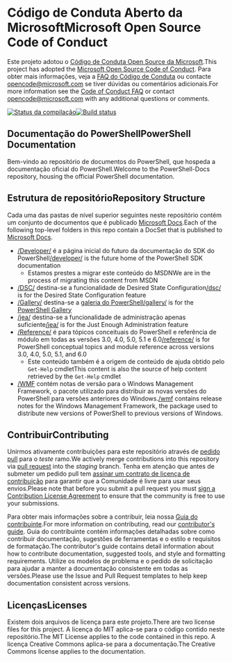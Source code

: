 # <a name="microsoft-open-source-code-of-conduct"></a><span data-ttu-id="48a40-101">Código de Conduta Aberto da Microsoft</span><span class="sxs-lookup"><span data-stu-id="48a40-101">Microsoft Open Source Code of Conduct</span></span>

<span data-ttu-id="48a40-102">Este projeto adotou o [Código de Conduta Open Source da Microsoft](https://opensource.microsoft.com/codeofconduct/).</span><span class="sxs-lookup"><span data-stu-id="48a40-102">This project has adopted the [Microsoft Open Source Code of Conduct](https://opensource.microsoft.com/codeofconduct/).</span></span>
<span data-ttu-id="48a40-103">Para obter mais informações, veja a [FAQ do Código de Conduta](https://opensource.microsoft.com/codeofconduct/faq/) ou contacte [opencode@microsoft.com](mailto:opencode@microsoft.com) se tiver dúvidas ou comentários adicionais.</span><span class="sxs-lookup"><span data-stu-id="48a40-103">For more information see the [Code of Conduct FAQ](https://opensource.microsoft.com/codeofconduct/faq/) or contact [opencode@microsoft.com](mailto:opencode@microsoft.com) with any additional questions or comments.</span></span>

<span data-ttu-id="48a40-104">[![Status da compilação](https://ci.appveyor.com/api/projects/status/onshefxnc4g4pv87/branch/staging?svg=true)](https://ci.appveyor.com/project/PowerShell/powershell-docs/branch/staging)</span><span class="sxs-lookup"><span data-stu-id="48a40-104">[![Build status](https://ci.appveyor.com/api/projects/status/onshefxnc4g4pv87/branch/staging?svg=true)](https://ci.appveyor.com/project/PowerShell/powershell-docs/branch/staging)</span></span>

## <a name="powershell-documentation"></a><span data-ttu-id="48a40-105">Documentação do PowerShell</span><span class="sxs-lookup"><span data-stu-id="48a40-105">PowerShell Documentation</span></span>

<span data-ttu-id="48a40-106">Bem-vindo ao repositório de documentos do PowerShell, que hospeda a documentação oficial do PowerShell.</span><span class="sxs-lookup"><span data-stu-id="48a40-106">Welcome to the PowerShell-Docs repository, housing the official PowerShell documentation.</span></span>

## <a name="repository-structure"></a><span data-ttu-id="48a40-107">Estrutura de repositório</span><span class="sxs-lookup"><span data-stu-id="48a40-107">Repository Structure</span></span>

<span data-ttu-id="48a40-108">Cada uma das pastas de nível superior seguintes neste repositório contém um conjunto de documentos que é publicado [Microsoft Docs](https://docs.microsoft.com/powershell).</span><span class="sxs-lookup"><span data-stu-id="48a40-108">Each of the following top-level folders in this repo contain a DocSet that is published to [Microsoft Docs](https://docs.microsoft.com/powershell).</span></span>

- <span data-ttu-id="48a40-109">[/Developer/](https://docs.microsoft.com/powershell/developer/) é a página inicial do futuro da documentação do SDK do PowerShell</span><span class="sxs-lookup"><span data-stu-id="48a40-109">[/developer/](https://docs.microsoft.com/powershell/developer/) is the future home of the PowerShell SDK documentation</span></span>
  - <span data-ttu-id="48a40-110">Estamos prestes a migrar este conteúdo do MSDN</span><span class="sxs-lookup"><span data-stu-id="48a40-110">We are in the process of migrating this content from MSDN</span></span>
- <span data-ttu-id="48a40-111">[/DSC/](https://docs.microsoft.com/powershell/dsc/) destina-se a funcionalidade de Desired State Configuration</span><span class="sxs-lookup"><span data-stu-id="48a40-111">[/dsc/](https://docs.microsoft.com/powershell/dsc/) is for the Desired State Configuration feature</span></span>
- <span data-ttu-id="48a40-112">[/Gallery/](https://docs.microsoft.com/powershell/gallery) destina-se a [galeria do PowerShell](https://www.powershellgallery.com/)</span><span class="sxs-lookup"><span data-stu-id="48a40-112">[/gallery/](https://docs.microsoft.com/powershell/gallery) is for the [PowerShell Gallery](https://www.powershellgallery.com/)</span></span>
- <span data-ttu-id="48a40-113">[/jea/](https://docs.microsoft.com/powershell/jea/) destina-se a funcionalidade de administração apenas suficiente</span><span class="sxs-lookup"><span data-stu-id="48a40-113">[/jea/](https://docs.microsoft.com/powershell/jea/) is for the Just Enough Administration feature</span></span>
- <span data-ttu-id="48a40-114">[/Reference/](https://docs.microsoft.com/powershell/scripting/) é para tópicos conceituais do PowerShell e referência de módulo em todas as versões 3.0, 4.0, 5.0, 5.1 e 6.0</span><span class="sxs-lookup"><span data-stu-id="48a40-114">[/reference/](https://docs.microsoft.com/powershell/scripting/) is for PowerShell conceptual topics and module reference across versions 3.0, 4.0, 5.0, 5.1, and 6.0</span></span>
  - <span data-ttu-id="48a40-115">Este conteúdo também é a origem de conteúdo de ajuda obtido pelo `Get-Help` cmdlet</span><span class="sxs-lookup"><span data-stu-id="48a40-115">This content is also the source of help content retrieved by the `Get-Help` cmdlet</span></span>
- <span data-ttu-id="48a40-116">[/WMF](https://docs.microsoft.com/powershell/wmf/readme) contém notas de versão para o Windows Management Framework, o pacote utilizado para distribuir as novas versões do PowerShell para versões anteriores do Windows.</span><span class="sxs-lookup"><span data-stu-id="48a40-116">[/wmf](https://docs.microsoft.com/powershell/wmf/readme) contains release notes for the Windows Management Framework, the package used to distribute new versions of PowerShell to previous versions of Windows.</span></span>

## <a name="contributing"></a><span data-ttu-id="48a40-117">Contribuir</span><span class="sxs-lookup"><span data-stu-id="48a40-117">Contributing</span></span>

<span data-ttu-id="48a40-118">Unirmos ativamente contribuições para este repositório através de [pedido pull](https://help.github.com/articles/using-pull-requests/) para o *teste* ramo.</span><span class="sxs-lookup"><span data-stu-id="48a40-118">We actively merge contributions into this repository via [pull request](https://help.github.com/articles/using-pull-requests/) into the *staging* branch.</span></span>
<span data-ttu-id="48a40-119">Tenha em atenção que antes de submeter um pedido pull tem [assinar um contrato de licença de contribuição](https://cla.microsoft.com/) para garantir que a Comunidade é livre para usar seus envios.</span><span class="sxs-lookup"><span data-stu-id="48a40-119">Please note that before you submit a pull request you must [sign a Contribution License Agreement](https://cla.microsoft.com/) to ensure that the community is free to use your submissions.</span></span>

<span data-ttu-id="48a40-120">Para obter mais informações sobre a contribuir, leia nossa [Guia do contribuinte](CONTRIBUTING.md).</span><span class="sxs-lookup"><span data-stu-id="48a40-120">For more information on contributing, read our [contributor's guide](CONTRIBUTING.md).</span></span>
<span data-ttu-id="48a40-121">Guia do contribuinte contém informações detalhadas sobre como contribuir documentação, sugestões de ferramentas e o estilo e requisitos de formatação.</span><span class="sxs-lookup"><span data-stu-id="48a40-121">The contributor's guide contains detail information about how to contribute documentation, suggested tools, and style and formatting requirements.</span></span>
<span data-ttu-id="48a40-122">Utilize os modelos de problema e o pedido de solicitação para ajudar a manter a documentação consistente em todas as versões.</span><span class="sxs-lookup"><span data-stu-id="48a40-122">Please use the Issue and Pull Request templates to help keep documentation consistent across versions.</span></span>

## <a name="licenses"></a><span data-ttu-id="48a40-123">Licenças</span><span class="sxs-lookup"><span data-stu-id="48a40-123">Licenses</span></span>

<span data-ttu-id="48a40-124">Existem dois arquivos de licença para este projeto.</span><span class="sxs-lookup"><span data-stu-id="48a40-124">There are two license files for this project.</span></span>
<span data-ttu-id="48a40-125">A licença do MIT aplica-se para o código contido neste repositório.</span><span class="sxs-lookup"><span data-stu-id="48a40-125">The MIT License applies to the code contained in this repo.</span></span>
<span data-ttu-id="48a40-126">A licença Creative Commons aplica-se para a documentação.</span><span class="sxs-lookup"><span data-stu-id="48a40-126">The Creative Commons license applies to the documentation.</span></span>